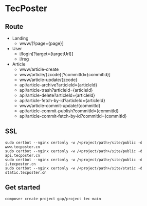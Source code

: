 # TecPoster

## Route

* Landing
    * www/[?page={page}]
* User
    * i/login[?target={targetUrl}]
    * i/reg
* Article
    * www/article-create
    * www/article/{zcode}[?commitId={commitId}]
    * www/article-update/{zcode}
    * api/article-archive?articleId={articleId}
    * api/article-trash?articleId={articleId}
    * api/article-delete?articleId={articleId}
    * api/article-fetch-by-id?articleId={articleId}
    * www/article-commit-update/{commitId}
    * api/article-commit-publish?commitId={commitId}
    * api/article-commit-fetch-by-id?commitId={commitId}

## SSL

```
sudo certbot --nginx certonly -w /<project/path>/site/public -d www.tecposter.cn
sudo certbot --nginx certonly -w /<project/path>/site/public -d api.tecposter.cn
sudo certbot --nginx certonly -w /<project/path>/site/public -d i.tecposter.cn
sudo certbot --nginx certonly -w /<project/path>/site/static -d static.tecposter.cn
```

## Get started

```
composer create-project gap/project tec-main
```
